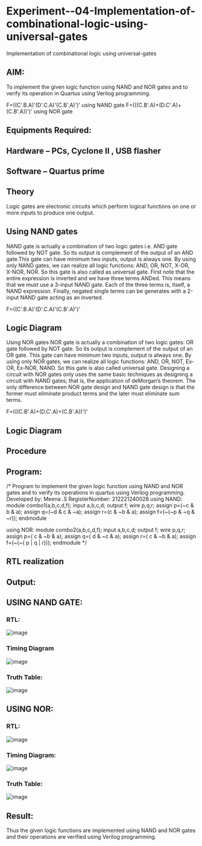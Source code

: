 # Experiment--04-Implementation-of-combinational-logic-using-universal-gates
Implementation of combinational logic using universal-gates
 
## AIM:
To implement the given logic function using NAND and NOR gates and to verify its operation in Quartus using Verilog programming.

F=((C'.B.A)'(D'.C.A)'(C.B'.A)')' using NAND gate
F=(((C.B'.A)+(D.C'.A)+(C.B'.A))')' using NOR gate
## Equipments Required:
## Hardware – PCs, Cyclone II , USB flasher
## Software – Quartus prime


## Theory
Logic gates are electronic circuits which perform logical functions on one or more inputs to produce one output. 

## Using NAND gates
NAND gate is actually a combination of two logic gates i.e. AND gate followed by NOT gate. So its output is complement of the output of an AND gate.This gate can have minimum two inputs, output is always one. By using only NAND gates, we can realize all logic functions: AND, OR, NOT, X-OR, X-NOR, NOR. So this gate is also called as universal gate. First note that the entire expression is inverted and we have three terms ANDed. This means that we must use a 3-input NAND gate. Each of the three terms is, itself, a NAND expression. Finally, negated single terms can be generates with a 2-input NAND gate acting as an inverted.

F=((C'.B.A)'(D'.C.A)'(C.B'.A)')'

## Logic Diagram

Using NOR gates
NOR gate is actually a combination of two logic gates: OR gate followed by NOT gate. So its output is complement of the output of an OR gate. This gate can have minimum two inputs, output is always one. By using only NOR gates, we can realize all logic functions: AND, OR, NOT, Ex-OR, Ex-NOR, NAND. So this gate is also called universal gate. Designing a circuit with NOR gates only uses the same basic techniques as designing a circuit with NAND gates; that is, the application of deMorgan’s theorem. The only difference between NOR gate design and NAND gate design is that the former must eliminate product terms and the later must eliminate sum terms.

F=(((C.B'.A)+(D.C'.A)+(C.B'.A))')'

## Logic Diagram
## Procedure
## Program:
/*
Program to implement the given logic function using NAND and NOR gates and to verify its operations in quartus using Verilog programming.
Developed by: Meena .S
RegisterNumber:  212221240028
using NAND:
   module combo1(a,b,c,d,f);
   input a,b,c,d;
   output f;
   wire p,q,r;
   assign p=(~c & b & a);
   assign q=(~d & c & ~a);
   assign r=(c & ~b & a);
   assign f=(~(~p & ~q & ~r));
   endmodule

using NOR:
   module combo2(a,b,c,d,f);
   input a,b,c,d;
   output f;
   wire p,q,r;
   assign p=( c & ~b & a);
   assign q=( d & ~c & a);
   assign r=( c & ~b & a);
   assign f=(~(~( p | q | r)));
   endmodule
*/
## RTL realization

## Output:
## USING NAND GATE:
### RTL:
![image](https://user-images.githubusercontent.com/94677128/201460322-692c68d2-681b-487e-be7c-ac2105fbd332.png)

### Timing Diagram
![image](https://user-images.githubusercontent.com/94677128/201460402-e5047c6e-4258-4f2a-aa4b-5d242c6f5c36.png)
### Truth Table:
![image](https://user-images.githubusercontent.com/94677128/201460420-d6924089-ca18-4d3a-9826-b0e95a83fb02.png)
## USING NOR:
### RTL:
![image](https://user-images.githubusercontent.com/94677128/201460493-d4833395-21b4-4cf0-bfad-36caf8fcdec5.png)

### Timing Diagram:
![image](https://user-images.githubusercontent.com/94677128/201460525-5e88a9c8-17e4-4a4a-91eb-2d0d7fd94481.png)
### Truth Table:
![image](https://user-images.githubusercontent.com/94677128/201460564-3c3616c7-0e11-4d84-b3e5-a2aaac17ae14.png)

## Result:
Thus the given logic functions are implemented using NAND and NOR gates and their operations are verified using Verilog programming.
